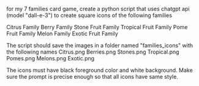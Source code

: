 for my 7 families card game,
create a python script that uses chatgpt api (model "dall-e-3") to create square icons of the following families

Citrus Family
Berry Family
Stone Fruit Family
Tropical Fruit Family
Pome Fruit Family
Melon Family
Exotic Fruit Family

The script should save the images in a folder named "families_icons" with the following names
Citrus.png
Berries.png
Stones.png
Tropical.png
Pomes.png
Melons.png
Exotic.png

The icons must have black foreground color and white background. 
Make sure the prompt is precise enough so that all icons have same style.